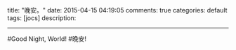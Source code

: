 title: "晚安。"
date: 2015-04-15 04:19:05
comments: true
categories: default
tags: [jocs]
description: 

---

#Good Night, World!
#晚安!


